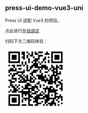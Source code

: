 ## press-ui-demo-vue3-uni

Press UI 适配 Vue3 的项目。

点此进行[在线调试](https://stackblitz.com/~/github.com/novlan1/press-ui-demo-vue3-uni)

扫码下方二维码体验：

<img src="./image/press-ui-demo-vue3-uni.png" width="200" />
